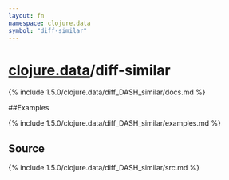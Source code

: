```yaml
---
layout: fn
namespace: clojure.data
symbol: "diff-similar"
---
```


# [clojure.data](../)/diff-similar

{% include 1.5.0/clojure.data/diff_DASH_similar/docs.md %}

##Examples

{% include 1.5.0/clojure.data/diff_DASH_similar/examples.md %}
## Source
{% include 1.5.0/clojure.data/diff_DASH_similar/src.md %}

